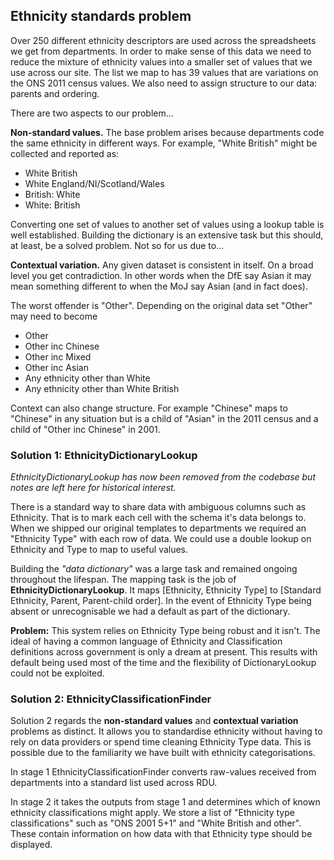 ## Ethnicity standards problem

Over 250 different ethnicity descriptors are used across the spreadsheets we get from departments.
In order to make sense of this data we need to reduce the mixture of ethnicity values into a smaller set of values
that we use across our site.
The list we map to has 39 values that are variations on the ONS 2011 census values.
We also need to assign structure to our data: parents and ordering.

There are two aspects to our problem...

**Non-standard values.** The base problem arises because departments code the same ethnicity in different ways. 
For example, "White British" might be collected and reported as:

- White British
- White England/NI/Scotland/Wales
- British: White
- White: British

Converting one set of values to another set of values using a lookup table is well established.
Building the dictionary is an extensive task but this should, at least, be a solved problem. Not so for us due to...

**Contextual variation.** Any given dataset is consistent in itself. On a broad level you get contradiction.
In other words when the DfE say Asian it may mean something different to when the MoJ say Asian (and in fact does).

The worst offender is "Other". Depending on the original data set "Other" may need to become

- Other
- Other inc Chinese
- Other inc Mixed
- Other inc Asian
- Any ethnicity other than White
- Any ethnicity other than White British

Context can also change structure. For example "Chinese" maps to "Chinese" in any situation but is a child of "Asian" 
in the 2011 census and a child of "Other inc Chinese" in 2001.

### Solution 1: EthnicityDictionaryLookup

*EthnicityDictionaryLookup has now been removed from the codebase but notes are left here for historical interest.*

There is a standard way to share data with ambiguous columns such as Ethnicity. That is to mark each cell with the 
schema it's data belongs to.
When we shipped our original templates to departments we required an "Ethnicity Type" with each row of data. We could 
use a double lookup on Ethnicity and Type to map to useful values.

Building the *"data dictionary"* was a large task and remained ongoing throughout the lifespan. The mapping task is the 
job of **EthnicityDictionaryLookup**. It maps [Ethnicity, Ethnicity Type] to [Standard Ethnicity, Parent, Parent-child 
order]. In the event of Ethnicity Type being absent or unrecognisable we had a default as part of the dictionary.

**Problem:** This system relies on Ethnicity Type being robust and it isn't. The ideal of having a common language of 
Ethnicity and Classification definitions across government is only a dream at present. This results with default being 
used most of the time and the flexibility of DictionaryLookup could not be exploited.

### Solution 2: EthnicityClassificationFinder

Solution 2 regards the **non-standard values** and **contextual variation** problems as distinct. It allows you to 
standardise ethnicity without having to rely on data providers or spend time cleaning Ethnicity Type data. This is 
possible due to the familiarity we have built with ethnicity categorisations.

In stage 1 EthnicityClassificationFinder converts raw-values received from departments into a standard list used across 
RDU.

In stage 2 it takes the outputs from stage 1 and determines which of known ethnicity classifications might apply. We 
store a list of "Ethnicity type classifications" such as "ONS 2001 5+1" and "White British and other". These contain 
information on how data with that Ethnicity type should be displayed.
